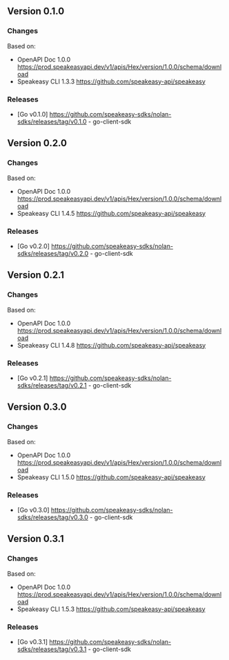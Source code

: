 

## Version 0.1.0
### Changes
Based on:
- OpenAPI Doc 1.0.0 https://prod.speakeasyapi.dev/v1/apis/Hex/version/1.0.0/schema/download
- Speakeasy CLI 1.3.3 https://github.com/speakeasy-api/speakeasy
### Releases
- [Go v0.1.0] https://github.com/speakeasy-sdks/nolan-sdks/releases/tag/v0.1.0 - go-client-sdk

## Version 0.2.0
### Changes
Based on:
- OpenAPI Doc 1.0.0 https://prod.speakeasyapi.dev/v1/apis/Hex/version/1.0.0/schema/download
- Speakeasy CLI 1.4.5 https://github.com/speakeasy-api/speakeasy
### Releases
- [Go v0.2.0] https://github.com/speakeasy-sdks/nolan-sdks/releases/tag/v0.2.0 - go-client-sdk

## Version 0.2.1
### Changes
Based on:
- OpenAPI Doc 1.0.0 https://prod.speakeasyapi.dev/v1/apis/Hex/version/1.0.0/schema/download
- Speakeasy CLI 1.4.8 https://github.com/speakeasy-api/speakeasy
### Releases
- [Go v0.2.1] https://github.com/speakeasy-sdks/nolan-sdks/releases/tag/v0.2.1 - go-client-sdk

## Version 0.3.0
### Changes
Based on:
- OpenAPI Doc 1.0.0 https://prod.speakeasyapi.dev/v1/apis/Hex/version/1.0.0/schema/download
- Speakeasy CLI 1.5.0 https://github.com/speakeasy-api/speakeasy
### Releases
- [Go v0.3.0] https://github.com/speakeasy-sdks/nolan-sdks/releases/tag/v0.3.0 - go-client-sdk

## Version 0.3.1
### Changes
Based on:
- OpenAPI Doc 1.0.0 https://prod.speakeasyapi.dev/v1/apis/Hex/version/1.0.0/schema/download
- Speakeasy CLI 1.5.3 https://github.com/speakeasy-api/speakeasy
### Releases
- [Go v0.3.1] https://github.com/speakeasy-sdks/nolan-sdks/releases/tag/v0.3.1 - go-client-sdk